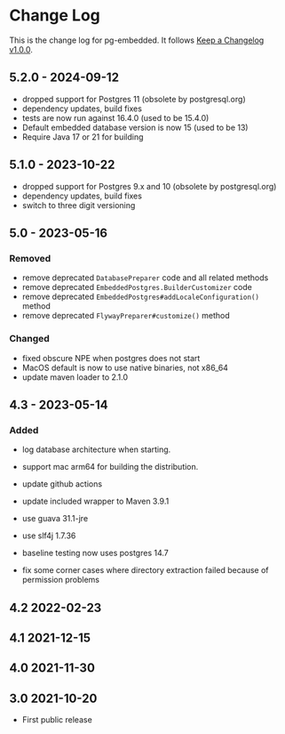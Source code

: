 # Change Log

This is the change log for pg-embedded. It follows [Keep a Changelog v1.0.0](http://keepachangelog.com/en/1.0.0/).

## 5.2.0 - 2024-09-12

- dropped support for Postgres 11 (obsolete by postgresql.org)
- dependency updates, build fixes
- tests are now run against 16.4.0 (used to be 15.4.0)
- Default embedded database version is now 15 (used to be 13)
- Require Java 17 or 21 for building


## 5.1.0 - 2023-10-22

- dropped support for Postgres 9.x and 10 (obsolete by postgresql.org)
- dependency updates, build fixes
- switch to three digit versioning


## 5.0 - 2023-05-16

### Removed

- remove deprecated `DatabasePreparer` code and all related methods
- remove deprecated `EmbeddedPostgres.BuilderCustomizer` code
- remove deprecated `EmbeddedPostgres#addLocaleConfiguration()` method
- remove deprecated `FlywayPreparer#customize()` method

### Changed

- fixed obscure NPE when postgres does not start
- MacOS default is now to use native binaries, not x86_64
- update maven loader to 2.1.0

## 4.3 - 2023-05-14

### Added

- log database architecture when starting.
- support mac arm64 for building the distribution.


- update github actions
- update included wrapper to Maven 3.9.1

- use guava 31.1-jre
- use slf4j 1.7.36
- baseline testing now uses postgres 14.7

- fix some corner cases where directory extraction failed because of permission problems

## 4.2 2022-02-23

## 4.1 2021-12-15

## 4.0 2021-11-30

## 3.0 2021-10-20

* First public release

